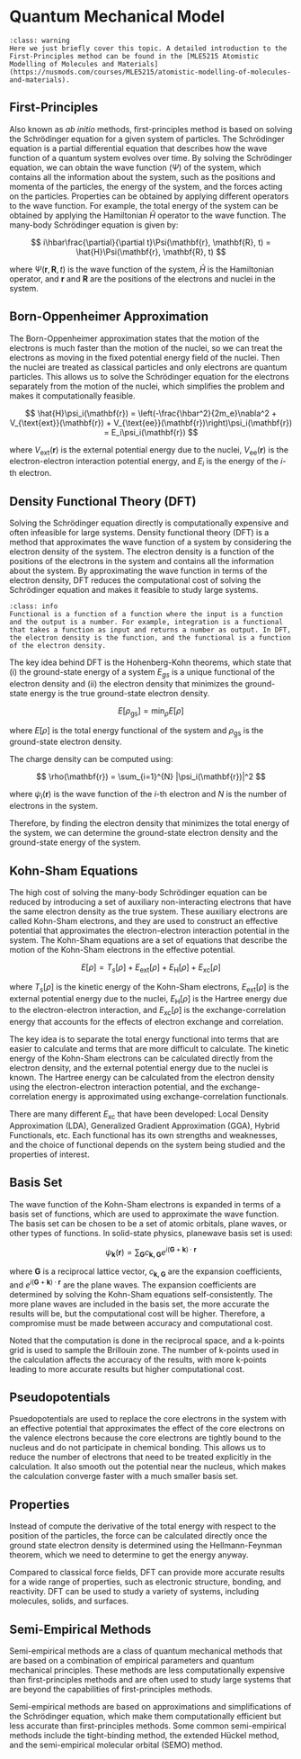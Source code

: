# Quantum Mechanical Model
```{admonition} First Principles Method
:class: warning
Here we just briefly cover this topic. A detailed introduction to the First-Principles method can be found in the [MLE5215 Atomistic Modelling of Molecules and Materials](https://nusmods.com/courses/MLE5215/atomistic-modelling-of-molecules-and-materials).
```

## First-Principles
Also known as _ab initio_ methods, first-principles method is based on solving the Schrödinger equation for a given system of particles. The Schrödinger equation is a partial differential equation that describes how the wave function of a quantum system evolves over time. By solving the Schrödinger equation, we can obtain the wave function ($\Psi$) of the system, which contains all the information about the system, such as the positions and momenta of the particles, the energy of the system, and the forces acting on the particles. Properties can be obtained by applying different operators to the wave function. For example, the total energy of the system can be obtained by applying the Hamiltonian $\hat{H}$ operator to the wave function. The many-body Schrödinger equation is given by:

$$
i\hbar\frac{\partial}{\partial t}\Psi(\mathbf{r}, \mathbf{R}, t) = \hat{H}\Psi(\mathbf{r}, \mathbf{R}, t)
$$

where $\Psi(\mathbf{r}, \mathbf{R}, t)$ is the wave function of the system, $\hat{H}$ is the Hamiltonian operator, and $\mathbf{r}$ and $\mathbf{R}$ are the positions of the electrons and nuclei in the system.

## Born-Oppenheimer Approximation
The Born-Oppenheimer approximation states that the motion of the electrons is much faster than the motion of the nuclei, so we can treat the electrons as moving in the fixed potential energy field of the nuclei. Then the nuclei are treated as classical particles and only electrons are quantum particles. This allows us to solve the Schrödinger equation for the electrons separately from the motion of the nuclei, which simplifies the problem and makes it computationally feasible. 

$$
\hat{H}\psi_i(\mathbf{r}) = \left(-\frac{\hbar^2}{2m_e}\nabla^2 + V_{\text{ext}}(\mathbf{r}) + V_{\text{ee}}(\mathbf{r})\right)\psi_i(\mathbf{r}) = E_i\psi_i(\mathbf{r})
$$

where $V_{\text{ext}}(\mathbf{r})$ is the external potential energy due to the nuclei, $V_{\text{ee}}(\mathbf{r})$ is the electron-electron interaction potential energy, and $E_i$ is the energy of the $i$-th electron.

## Density Functional Theory (DFT)
Solving the Schrödinger equation directly is computationally expensive and often infeasible for large systems. Density functional theory (DFT) is a method that approximates the wave function of a system by considering the electron density of the system. The electron density is a function of the positions of the electrons in the system and contains all the information about the system. By approximating the wave function in terms of the electron density, DFT reduces the computational cost of solving the Schrödinger equation and makes it feasible to study large systems.

```{admonition} Functional
:class: info
Functional is a function of a function where the input is a function and the output is a number. For example, integration is a functional that takes a function as input and returns a number as output. In DFT, the electron density is the function, and the functional is a function of the electron density.
```

The key idea behind DFT is the Hohenberg-Kohn theorems, which state that (i) the ground-state energy of a system $E_{gs}$ is a unique functional of the electron density and (ii) the electron density that minimizes the ground-state energy is the true ground-state electron density. 

$$
E[\rho_{\text{gs}}] = \min_{\rho} E[\rho]
$$

where $E[\rho]$ is the total energy functional of the system and $\rho_{\text{gs}}$ is the ground-state electron density. 

The charge density can be computed using:

$$
\rho(\mathbf{r}) = \sum_{i=1}^{N} |\psi_i(\mathbf{r})|^2
$$

where $\psi_i(\mathbf{r})$ is the wave function of the $i$-th electron and $N$ is the number of electrons in the system.

Therefore, by finding the electron density that minimizes the total energy of the system, we can determine the ground-state electron density and the ground-state energy of the system.

## Kohn-Sham Equations
The high cost of solving the many-body Schrödinger equation can be reduced by introducing a set of auxiliary non-interacting electrons that have the same electron density as the true system. These auxiliary electrons are called Kohn-Sham electrons, and they are used to construct an effective potential that approximates the electron-electron interaction potential in the system. The Kohn-Sham equations are a set of equations that describe the motion of the Kohn-Sham electrons in the effective potential.

$$
E[\rho] = T_s[\rho] + E_{\text{ext}}[\rho] + E_{\text{H}}[\rho] + E_{\text{xc}}[\rho]
$$

where $T_s[\rho]$ is the kinetic energy of the Kohn-Sham electrons, $E_{\text{ext}}[\rho]$ is the external potential energy due to the nuclei, $E_{\text{H}}[\rho]$ is the Hartree energy due to the electron-electron interaction, and $E_{\text{xc}}[\rho]$ is the exchange-correlation energy that accounts for the effects of electron exchange and correlation.

The key idea is to separate the total energy functional into terms that are easier to calculate and terms that are more difficult to calculate. The kinetic energy of the Kohn-Sham electrons can be calculated directly from the electron density, and the external potential energy due to the nuclei is known. The Hartree energy can be calculated from the electron density using the electron-electron interaction potential, and the exchange-correlation energy is approximated using exchange-correlation functionals. 

There are many different $E_{\text{xc}}$ that have been developed: Local Density Approximation (LDA), Generalized Gradient Approximation (GGA), Hybrid Functionals, etc. Each functional has its own strengths and weaknesses, and the choice of functional depends on the system being studied and the properties of interest.

## Basis Set
The wave function of the Kohn-Sham electrons is expanded in terms of a basis set of functions, which are used to approximate the wave function. The basis set can be chosen to be a set of atomic orbitals, plane waves, or other types of functions. In solid-state physics, planewave basis set is used:

$$
\psi_\mathbf{k}(\mathbf{r}) = \sum_{\mathbf{G}} c_{\mathbf{k,G}}e^{i(\mathbf{G}+\mathbf{k})\cdot\mathbf{r}}
$$

where $\mathbf{G}$ is a reciprocal lattice vector,  $c_{\mathbf{k,G}}$ are the expansion coefficients, and $e^{i(\mathbf{G}+\mathbf{k})\cdot\mathbf{r}}$ are the plane waves. The expansion coefficients are determined by solving the Kohn-Sham equations self-consistently. The more plane waves are included in the basis set, the more accurate the results will be, but the computational cost will be higher. Therefore, a compromise must be made between accuracy and computational cost.

Noted that the computation is done in the reciprocal space, and a k-points grid is used to sample the Brillouin zone. The number of k-points used in the calculation affects the accuracy of the results, with more k-points leading to more accurate results but higher computational cost.

## Pseudopotentials
Psuedopotentials are used to replace the core electrons in the system with an effective potential that approximates the effect of the core electrons on the valence electrons because the core electrons are tightly bound to the nucleus and do not participate in chemical bonding. This allows us to reduce the number of electrons that need to be treated explicitly in the calculation. It also smooth out the potential near the nucleus, which makes the calculation converge faster with a much smaller basis set.

## Properties
Instead of compute the derivative of the total energy with respect to the position of the particles, the force can be calculated directly once the ground state electron density is determined using the Hellmann-Feynman theorem, which we need to determine to get the energy anyway.

Compared to classical force fields, DFT can provide more accurate results for a wide range of properties, such as electronic structure, bonding, and reactivity. DFT can be used to study a variety of systems, including molecules, solids, and surfaces. 

## Semi-Empirical Methods
Semi-empirical methods are a class of quantum mechanical methods that are based on a combination of empirical parameters and quantum mechanical principles. These methods are less computationally expensive than first-principles methods and are often used to study large systems that are beyond the capabilities of first-principles methods. 

Semi-empirical methods are based on approximations and simplifications of the Schrödinger equation, which make them computationally efficient but less accurate than first-principles methods. Some common semi-empirical methods include the tight-binding method, the extended Hückel method, and the semi-empirical molecular orbital (SEMO) method.
